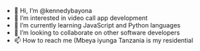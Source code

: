 - 👋 Hi, I’m @kennedybayona
- 👀 I’m interested in video call app development
- 🌱 I’m currently learning JavaScript and Python languages
- 💞️ I’m looking to collaborate on other software developers
- 📫 How to reach me (Mbeya iyunga Tanzania is my residential

<!---
kennedybayona/kennedybayona is a ✨ special ✨ repository because its `README.md` (this file) appears on your GitHub profile.
You can click the Preview link to take a look at your changes.
--->
